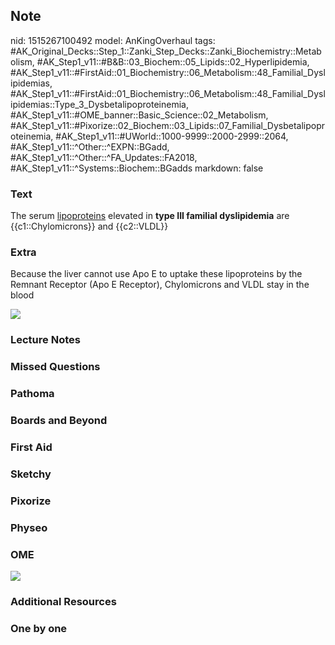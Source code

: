 ## Note
nid: 1515267100492
model: AnKingOverhaul
tags: #AK_Original_Decks::Step_1::Zanki_Step_Decks::Zanki_Biochemistry::Metabolism, #AK_Step1_v11::#B&B::03_Biochem::05_Lipids::02_Hyperlipidemia, #AK_Step1_v11::#FirstAid::01_Biochemistry::06_Metabolism::48_Familial_Dyslipidemias, #AK_Step1_v11::#FirstAid::01_Biochemistry::06_Metabolism::48_Familial_Dyslipidemias::Type_3_Dysbetalipoproteinemia, #AK_Step1_v11::#OME_banner::Basic_Science::02_Metabolism, #AK_Step1_v11::#Pixorize::02_Biochem::03_Lipids::07_Familial_Dysbetalipoproteinemia, #AK_Step1_v11::#UWorld::1000-9999::2000-2999::2064, #AK_Step1_v11::^Other::^EXPN::BGadd, #AK_Step1_v11::^Other::^FA_Updates::FA2018, #AK_Step1_v11::^Systems::Biochem::BGadds
markdown: false

### Text
<div>
  The serum <u>lipoproteins</u> elevated in <b>type III familial
  dyslipidemia</b> are {{c1::Chylomicrons}} and {{c2::VLDL}}
</div>

### Extra
Because the liver cannot use Apo E to uptake these lipoproteins by
the Remnant Receptor (Apo E Receptor), Chylomicrons and VLDL stay
in the blood
<div>
  <div>
    <div><img src="paste-77129022701569.jpg"></div>
  </div>
</div>

### Lecture Notes


### Missed Questions


### Pathoma


### Boards and Beyond


### First Aid


### Sketchy


### Pixorize


### Physeo


### OME
<div class="ome-widget">
  <a href=
  "https://onlinemeded.org/spa/metabolism?ref=anki"><img src=
  "_OME_AnkiFlashcards_Topic_4.png"></a>
</div>

### Additional Resources


### One by one

